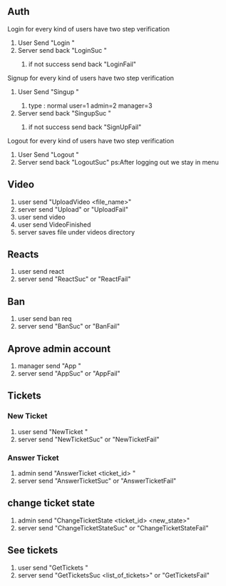 ## Auth
Login for every kind of users have two step verification
1. User Send "Login <username> <password>"
2. Server send back "LoginSuc <token> <rule>"
   1. if not success send back "LoginFail"

Signup for every kind of users have two step verification
1. User Send "Singup <username> <password> <type>"
   1. type : normal user=1 admin=2 manager=3
2. Server send back "SingupSuc <token> <rule>"
   1. if not success send back "SignUpFail"

Logout for every kind of users have two step verification
1. User Send "Logout <token>"
2. Server send back "LogoutSuc"
ps:After logging out we stay in menu



## Video
1. user send "UploadVideo <token> <file_name>"
2. server send "Upload" or "UploadFail"
3. user send video
4. user send VideoFinished
5. server saves file under videos directory

## Reacts
1. user send react
2. server send "ReactSuc" or "ReactFail"

## Ban
1. user send ban req
2. server send "BanSuc" or "BanFail"

## Aprove admin account
1. manager send "App <token> <username>"
2. server send "AppSuc" or "AppFail"


## Tickets
### New Ticket
1. user send "NewTicket <token> <text>"
2. server send "NewTicketSuc" or "NewTicketFail"

### Answer Ticket
1. admin send "AnswerTicket <token> <ticket_id> <comment>"
2. server send "AnswerTicketSuc" or "AnswerTicketFail"

## change ticket state
1. admin send "ChangeTicketState <token> <ticket_id> <new_state>"
2. server send "ChangeTicketStateSuc" or "ChangeTicketStateFail"

## See tickets
1. user send "GetTickets <token>"
2. server send "GetTicketsSuc <list_of_tickets>" or "GetTicketsFail"
